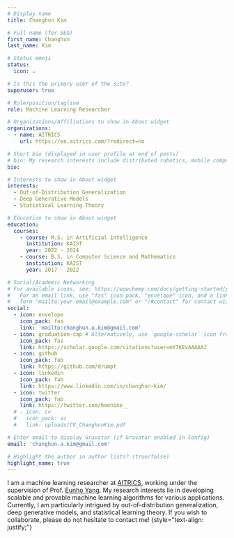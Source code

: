 ```yaml
---
# Display name
title: Changhun Kim

# Full name (for SEO)
first_name: Changhun
last_name: Kim

# Status emoji
status:
  icon: ☕️

# Is this the primary user of the site?
superuser: true

# Role/position/tagline
role: Machine Learning Researcher

# Organizations/Affiliations to show in About widget
organizations:
  - name: AITRICS
    url: https://en.aitrics.com/?redirect=no

# Short bio (displayed in user profile at end of posts)
# bio: My research interests include distributed robotics, mobile computing and programmable matter.
bio:

# Interests to show in About widget
interests:
  - Out-of-Distribution Generalization
  - Deep Generative Models
  - Statistical Learning Theory

# Education to show in About widget
education:
  courses:
    - course: M.S. in Artificial Intelligence
      institution: KAIST
      year: 2022 - 2024
    - course: B.S. in Computer Science and Mathematics
      institution: KAIST
      year: 2017 - 2022

# Social/Academic Networking
# For available icons, see: https://wowchemy.com/docs/getting-started/page-builder/#icons
#   For an email link, use "fas" icon pack, "envelope" icon, and a link in the
#   form "mailto:your-email@example.com" or "/#contact" for contact widget.
social:
  - icon: envelope
    icon_pack: fas
    link: 'mailto:changhun.a.kim@gmail.com'
  - icon: graduation-cap # Alternatively, use `google-scholar` icon from `ai` icon pack
    icon_pack: fas
    link: https://scholar.google.com/citations?user=mY7KEvAAAAAJ
  - icon: github
    icon_pack: fab
    link: https://github.com/drumpt
  - icon: linkedin
    icon_pack: fab
    link: https://www.linkedin.com/in/changhun-kim/
  - icon: twitter
    icon_pack: fab
    link: https://twitter.com/hoonine__
  # - icon: cv
  #   icon_pack: ai
  #   link: uploads/CV_ChanghunKim.pdf

# Enter email to display Gravatar (if Gravatar enabled in Config)
email: 'changhun.a.kim@gmail.com'

# Highlight the author in author lists? (true/false)
highlight_name: true
---
```

I am a machine learning researcher at [AITRICS](http://en.aitrics.com/?redirect=no), working under the supervision of Prof. [Eunho Yang](https://mli.kaist.ac.kr/people/). My research interests lie in developing scalable and provable machine learning algorithms for various applications. Currently, I am particularly intrigued by out-of-distribution generalization, deep generative models, and statistical learning theory. If you wish to collaborate, please do not hesitate to contact me!
{style="text-align: justify;"}
